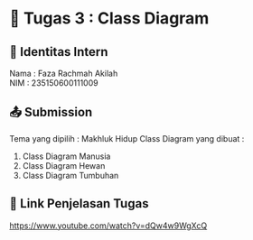 # 📁 Tugas 3 : Class Diagram

## 👤 Identitas Intern
Nama : Faza Rachmah Akilah             
NIM  : 235150600111009

## 📤 Submission

Tema yang dipilih : Makhluk Hidup
Class Diagram yang dibuat : 
1. Class Diagram Manusia
2. Class Diagram Hewan
3. Class Diagram Tumbuhan

## 🔗 Link Penjelasan Tugas

https://www.youtube.com/watch?v=dQw4w9WgXcQ
